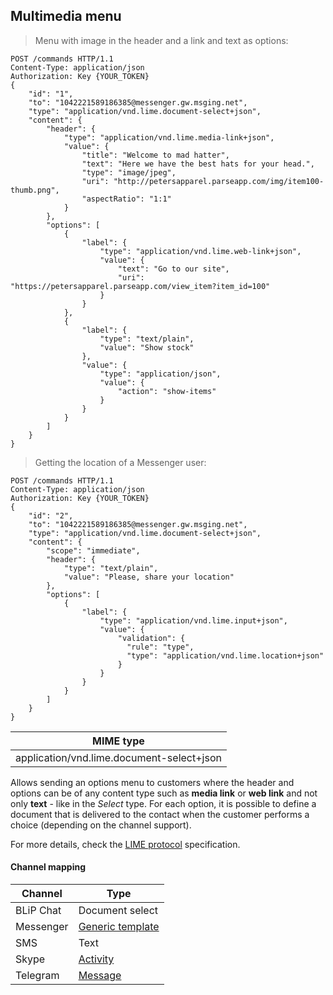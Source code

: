## Multimedia menu

> Menu with image in the header and a link and text as options:

```http
POST /commands HTTP/1.1
Content-Type: application/json
Authorization: Key {YOUR_TOKEN}
{
    "id": "1",
    "to": "1042221589186385@messenger.gw.msging.net",
    "type": "application/vnd.lime.document-select+json",
    "content": {
        "header": {
            "type": "application/vnd.lime.media-link+json",
            "value": {
                "title": "Welcome to mad hatter",
                "text": "Here we have the best hats for your head.",
                "type": "image/jpeg",
                "uri": "http://petersapparel.parseapp.com/img/item100-thumb.png",
                "aspectRatio": "1:1"
            }
        },
        "options": [
            {
                "label": {
                    "type": "application/vnd.lime.web-link+json",
                    "value": {
                        "text": "Go to our site",
                        "uri": "https://petersapparel.parseapp.com/view_item?item_id=100"
                    }
                }
            },
            {
                "label": {
                    "type": "text/plain",
                    "value": "Show stock"
                },
                "value": {
                    "type": "application/json",
                    "value": {
                        "action": "show-items"
                    }
                }
            }
        ]
    }
}
```

>  Getting the location of a Messenger user:

```http
POST /commands HTTP/1.1
Content-Type: application/json
Authorization: Key {YOUR_TOKEN}
{
    "id": "2",
    "to": "1042221589186385@messenger.gw.msging.net",
    "type": "application/vnd.lime.document-select+json",
    "content": {
        "scope": "immediate",
        "header": {
            "type": "text/plain",
            "value": "Please, share your location"
        },
        "options": [
            {
                "label": {
                    "type": "application/vnd.lime.input+json",
                    "value": {                      
                        "validation": {
                          "rule": "type",
                          "type": "application/vnd.lime.location+json"
                        } 
                    }
                }
            }
        ]
    }
}
```


| MIME type                                 |
|-------------------------------------------|
| application/vnd.lime.document-select+json |

Allows sending an options menu to customers where the header and options can be of any content type such as **media link** or **web link** and not only **text** - like in the *Select* type. For each option, it is possible to define a document that is delivered to the contact when the customer performs a choice (depending on the channel support).

For more details, check the [LIME protocol](http://limeprotocol.org/content-types.html#document-select) specification.

#### Channel mapping

| Channel            | Type                    | 
|--------------------|-------------------------|
| BLiP Chat          | Document select         |
| Messenger          | [Generic template](https://developers.facebook.com/docs/messenger-platform/send-api-reference/generic-template)|
| SMS                | Text                   |
| Skype              | [Activity](https://docs.botframework.com/en-us/skype/chat/#sending-messages-1)|
| Telegram           | [Message](https://core.telegram.org/bots/api#message)|
